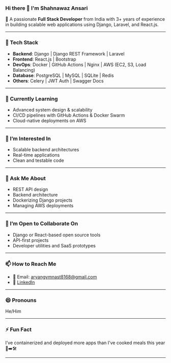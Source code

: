 ### Hi there 👋 I'm Shahnawaz Ansari

🚀 A passionate **Full Stack Developer** from India with 3+ years of experience in building scalable web applications using Django, Laravel, and React.js.

---

### 🧰 Tech Stack

- **Backend**: Django | Django REST Framework | Laravel
- **Frontend**: React.js | Bootstrap
- **DevOps**: Docker | GitHub Actions | Nginx | AWS (EC2, S3, Load Balancing)
- **Database**: PostgreSQL | MySQL | SQLite | Redis
- **Others**: Celery | JWT Auth | Swagger Docs

---

### 🌱 Currently Learning
- Advanced system design & scalability
- CI/CD pipelines with GitHub Actions & Docker Swarm
- Cloud-native deployments on AWS

---

### 👀 I’m Interested In
- Scalable backend architectures
- Real-time applications
- Clean and testable code

---

### 💬 Ask Me About
- REST API design
- Backend architecture
- Dockerizing Django projects
- Managing AWS deployments

---

### 🤝 I’m Open to Collaborate On
- Django or React-based open source tools
- API-first projects
- Developer utilities and SaaS prototypes

---

### 📫 How to Reach Me
- 📧 Email: aryangymnast8168@gmail.com
- 💼 [LinkedIn](https://www.linkedin.com/in/shahnawaz-ansari-8386a01b1)

---

### 😄 Pronouns
He/Him

---

### ⚡ Fun Fact
I’ve containerized and deployed more apps than I’ve cooked meals this year 🍜➡️🛠️

---

<!---
Shahnawaz-A/Shahnawaz-A is a ✨ special ✨ repository because its `README.md` (this file) appears on your GitHub profile.
You can click the Preview link to take a look at your changes.
--->
